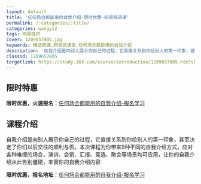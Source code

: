 ```yaml
---
layout: default
title: '任何场合都能用的自我介绍-限时优惠-网易精品课'
permalink: /:categories/:title/
categories: wangyi2
tags: 网易提供
cover: 1209657805.jpg
keywords: 精选网课,网易云课堂,任何场合都能用的自我介绍
description: '自我介绍是向别人展示你自己的过程，它直接关系到你给别人的第一印象，甚至决定了你们以后交往的顺利与否。本次课程为你带来9种'
classid: 1209657805
targetlink: https://study.163.com/course/introduction/1209657805.htm?share=1&shareId=1025206652&utm_campaign=share&utm_medium=iphoneShare&utm_source=&utm_u=1025206652
---
```


## 限时特惠

**限时优惠，火速报名**：[任何场合都能用的自我介绍-报名学习](https://study.163.com/course/introduction/1209657805.htm?share=1&shareId=1025206652&utm_campaign=share&utm_medium=iphoneShare&utm_source=&utm_u=1025206652)

## 课程介绍

自我介绍是向别人展示你自己的过程，它直接关系到你给别人的第一印象，甚至决定了你们以后交往的顺利与否。本次课程为你带来9种不同的自我介绍方式，应对各种难缠的场合，演讲、会销、汇报、竞选、聚会等场景均可应用，让你的自我介绍从此告别僵硬，丰富你的自我介绍内容

**限时优惠，报名地址**：[任何场合都能用的自我介绍-报名学习](https://study.163.com/course/introduction/1209657805.htm?share=1&shareId=1025206652&utm_campaign=share&utm_medium=iphoneShare&utm_source=&utm_u=1025206652)

